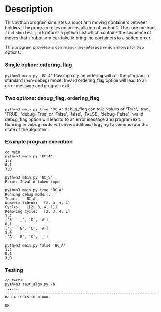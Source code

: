 # Description

This python program simulates a robot arm moving containers between holders. The program relies on an installation of python3. The core method, ```find_shortest_path``` returns a python List which contains the sequence of moves that a robot arm can take to bring the containers to a sorted order.

This program provides a command-line-interace which allows for two options:

### Single option: ordering_flag
```python3 main.py 'BC_A'```
Passing only an ordering will run the program in standard (non-debug) mode.
Invalid ordering_flag option will lead to an error message and program exit.

### Two options: debug_flag, ordering_flag
```python3 main.py true 'BC_A'```
debug_flag can take values of 'True', 'true', 'TRUE', 'debug=True' or 'False', 'false', 'FALSE', 'debug=False'
Invalid debug_flag option will lead to to an error message and program exit.
Running in debug mode will show additional logging to demonstrate the state of the algorithm.

### Example program execution
```
cd main
python3 main.py 'BC_A'
1,2
0,1
3,0
```
```
python3 main.py 'BC_S'
Error: Invalid token input
```
```
python3 main.py true 'BC_A'
Running debug mode...
Input:    BC_A
Numeric Tokens:   [2, 3, 4, 1]
Cycles:   [[2, 3, 4, 1]]
Removing Cycle:   [2, 3, 4, 1]
1,2
['B', '_', 'C', 'A']
0,1
['_', 'B', 'C', 'A']
3,0
['A', 'B', 'C', '_']
```
```
python3 main.py false 'BC_A'
1,2
0,1
3,0
```

### Testing
```
cd tests
python3 test_algo.py -b
......
----------------------------------------------------------------------
Ran 6 tests in 0.000s

OK
```
